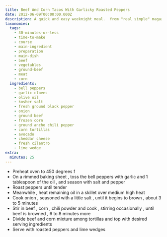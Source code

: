 ```yaml
---
title: Beef And Corn Tacos With Garlicky Roasted Peppers
date: 2012-06-09T00:00:00.000Z
description: A quick and easy weeknight meal.  from "real simple" magazine.
taxonomies:
  tags:
    - 30-minutes-or-less
    - time-to-make
    - course
    - main-ingredient
    - preparation
    - main-dish
    - beef
    - vegetables
    - ground-beef
    - meat
    - corn
  ingredients:
    - bell peppers
    - garlic cloves
    - olive oil
    - kosher salt
    - fresh ground black pepper
    - onion
    - ground beef
    - frozen corn
    - ground ancho chili pepper
    - corn tortillas
    - avocado
    - cheddar cheese
    - fresh cilantro
    - lime wedge
extra:
  minutes: 25
---
```

 - Preheat oven to 450 degrees f
 - On a rimmed baking sheet , toss the bell peppers with garlic and 1 tablespoon of the oil , and season with salt and pepper
 - Roast peppers until tender
 - Meanwhile , heat remaining oil in a skillet over medium high heat
 - Cook onion , seasoned with a little salt , until it begins to brown , about 3 to 5 minutes
 - Stir in beef , corn , chili powder and cook , stirring occasionally , until beef is browned , 6 to 8 minutes more
 - Divide beef and corn mixture among tortillas and top with desired serving ingredients
 - Serve with roasted peppers and lime wedges
